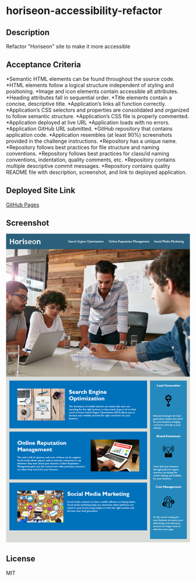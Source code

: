 # horiseon-accessibility-refactor

## Description 
Refactor "Horiseon" site to make it more accessible

## Acceptance Criteria
*Semantic HTML elements can be found throughout the source code.
*HTML elements follow a logical structure independent of styling and positioning.
*Image and icon elements contain accessible alt attributes.
*Heading attributes fall in sequential order.
*Title elements contain a concise, descriptive title.
*Application’s links all function correctly.
*Application’s CSS selectors and properties are consolidated and organized to follow semantic structure.
*Application’s CSS file is properly commented. 
*Application deployed at live URL
*Application loads with no errors.
*Application GitHub URL submitted.
*GitHub repository that contains application code. 
*Application resembles (at least 90%) screenshots provided in the challenge instructions.
*Repository has a unique name.
*Repository follows best practices for file structure and naming conventions.
*Repository follows best practices for class/id naming conventions, indentation, quality comments, etc.
*Repository contains multiple descriptive commit messages.
*Repository contains quality README file with description, screenshot, and link to deployed application. 

## Deployed Site Link
[GitHub Pages](https://apyosi.github.io/horiseon-accessibility-refactor/)

## Screenshot
![screenshot](screenshot.png)

## License
MIT
